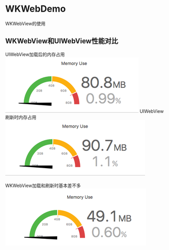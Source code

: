 # WKWebDemo
WKWebView的使用

## WKWebView和UIWebView性能对比
UIWebView加载后的内存占用<br>
 ![img](https://github.com/zhuzhuxingtianxia/WKWebDemo/blob/master/web.png)
   UIWebView刷新时内存占用<br>
   ![img](https://github.com/zhuzhuxingtianxia/WKWebDemo/blob/master/mjweb.png)

WKWebView加载和刷新时基本差不多</br>
![img](https://github.com/zhuzhuxingtianxia/WKWebDemo/blob/master/wk.png)
